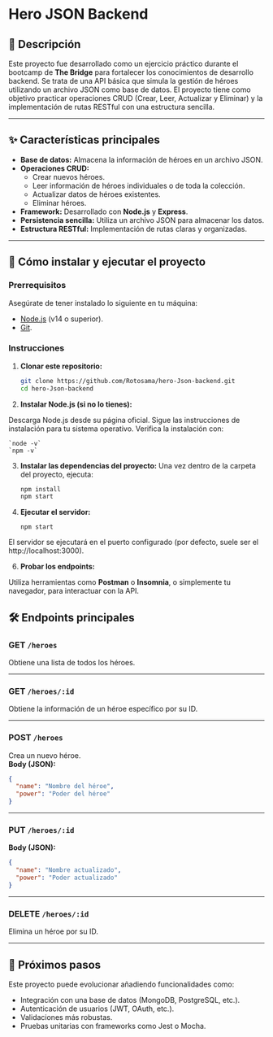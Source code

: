 # Hero JSON Backend

## 📖 Descripción  
Este proyecto fue desarrollado como un ejercicio práctico durante el bootcamp de **The Bridge** para fortalecer los conocimientos de desarrollo backend. Se trata de una API básica que simula la gestión de héroes utilizando un archivo JSON como base de datos. El proyecto tiene como objetivo practicar operaciones CRUD (Crear, Leer, Actualizar y Eliminar) y la implementación de rutas RESTful con una estructura sencilla.

---

## ✨ Características principales  
- **Base de datos:** Almacena la información de héroes en un archivo JSON.  
- **Operaciones CRUD:**  
  - Crear nuevos héroes.  
  - Leer información de héroes individuales o de toda la colección.  
  - Actualizar datos de héroes existentes.  
  - Eliminar héroes.  
- **Framework:** Desarrollado con **Node.js** y **Express**.  
- **Persistencia sencilla:** Utiliza un archivo JSON para almacenar los datos.  
- **Estructura RESTful:** Implementación de rutas claras y organizadas.  

---

## 🚀 Cómo instalar y ejecutar el proyecto  

### Prerrequisitos  
Asegúrate de tener instalado lo siguiente en tu máquina:  
- [Node.js](https://nodejs.org/) (v14 o superior).  
- [Git](https://git-scm.com/).  

### Instrucciones  

1. **Clonar este repositorio:**
   
   ```bash
   git clone https://github.com/Rotosama/hero-Json-backend.git
   cd hero-Json-backend
   
3. **Instalar Node.js (si no lo tienes):**

Descarga Node.js desde su página oficial.
Sigue las instrucciones de instalación para tu sistema operativo.
Verifica la instalación con:

    `node -v`
    `npm -v`
    
3. **Instalar las dependencias del proyecto:**
Una vez dentro de la carpeta del proyecto, ejecuta:

    ```bash
    npm install
    npm start

   
5. **Ejecutar el servidor:**
   
    `npm start`
   
El servidor se ejecutará en el puerto configurado (por defecto, suele ser el http://localhost:3000).

6. **Probar los endpoints:**
   
Utiliza herramientas como **Postman** o **Insomnia**, o simplemente tu navegador, para interactuar con la API.

## 🛠 Endpoints principales  

### **GET** `/heroes`  
Obtiene una lista de todos los héroes.

---

### **GET** `/heroes/:id`  
Obtiene la información de un héroe específico por su ID.

---

### **POST** `/heroes`  
Crea un nuevo héroe.  
**Body (JSON):**  
```json
{
  "name": "Nombre del héroe",
  "power": "Poder del héroe"
}

```

---

### **PUT** `/heroes/:id`
**Body (JSON):**  
```json
{
  "name": "Nombre actualizado",
  "power": "Poder actualizado"
}
```

---


### **DELETE** `/heroes/:id`
Elimina un héroe por su ID.

---


## 🎯 Próximos pasos  
Este proyecto puede evolucionar añadiendo funcionalidades como:  
- Integración con una base de datos (MongoDB, PostgreSQL, etc.).  
- Autenticación de usuarios (JWT, OAuth, etc.).  
- Validaciones más robustas.  
- Pruebas unitarias con frameworks como Jest o Mocha.


